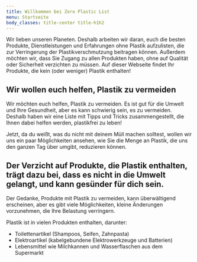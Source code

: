 ```yaml
---
title: Willkommen bei Zero Plastic List
menu: Startseite
body_classes: title-center title-h1h2
---
```

Wir lieben unseren Planeten. Deshalb arbeiten wir daran, euch die besten Produkte, Dienstleistungen und Erfahrungen ohne Plastik aufzulisten, die zur Verringerung der Plastikverschmutzung beitragen können. Außerdem möchten wir, dass Sie Zugang zu allen Produkten haben, ohne auf Qualität oder Sicherheit verzichten zu müssen. Auf dieser Webseite findet Ihr Produkte, die kein (oder weniger) Plastik enthalten!

## Wir wollen euch helfen, Plastik zu vermeiden
Wir möchten euch helfen, Plastik zu vermeiden. Es ist gut für die Umwelt und Ihre Gesundheit, aber es kann schwierig sein, es zu vermeiden. Deshalb haben wir eine Liste mit Tipps und Tricks zusammengestellt, die Ihnen dabei helfen werden, plastikfrei zu leben!

Jetzt, da du weißt, was du nicht mit deinem Müll machen solltest, wollen wir uns ein paar Möglichkeiten ansehen, wie Sie die Menge an Plastik, die uns den ganzen Tag über umgibt, reduzieren können.

## Der Verzicht auf Produkte, die Plastik enthalten, trägt dazu bei, dass es nicht in die Umwelt gelangt, und kann gesünder für dich sein.
Der Gedanke, Produkte mit Plastik zu vermeiden, kann überwältigend erscheinen, aber es gibt viele Möglichkeiten, kleine Änderungen vorzunehmen, die Ihre Belastung verringern.

Plastik ist in vielen Produkten enthalten, darunter:
- Toilettenartikel (Shampoos, Seifen, Zahnpasta)
- Elektroartikel (kabelgebundene Elektrowerkzeuge und Batterien)
- Lebensmittel wie Milchkannen und Wasserflaschen aus dem Supermarkt
